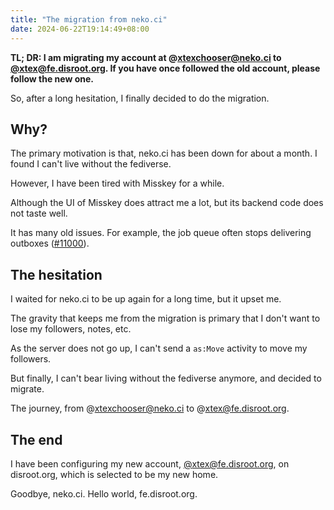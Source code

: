 ```yaml
---
title: "The migration from neko.ci"
date: 2024-06-22T19:14:49+08:00
---
```


**TL; DR: I am migrating my account at @xtexchooser@neko.ci to [@xtex@fe.disroot.org](https://fe.disroot.org/@xtex). If you have once followed the old account, please follow the new one.**

So, after a long hesitation, I finally decided to do the migration.

## Why?

The primary motivation is that, neko.ci has been down for about a month. I found I can't live without the fediverse.

However, I have been tired with Misskey for a while.

Although the UI of Misskey does attract me a lot, but its backend code does not taste well.

It has many old issues. For example, the job queue often stops delivering outboxes ([#11000](https://github.com/misskey-dev/misskey/issues/11000)).

## The hesitation

I waited for neko.ci to be up again for a long time, but it upset me.

The gravity that keeps me from the migration is primary that I don't want to lose my followers, notes, etc.

As the server does not go up, I can't send a `as:Move` activity to move my followers.

But finally, I can't bear living without the fediverse anymore, and decided to migrate.

The journey, from @xtexchooser@neko.ci to @xtex@fe.disroot.org.

## The end

I have been configuring my new account, [@xtex@fe.disroot.org](https://fe.disroot.org/@xtex), on disroot.org, which is selected to be my new home.

Goodbye, neko.ci. Hello world, fe.disroot.org.
